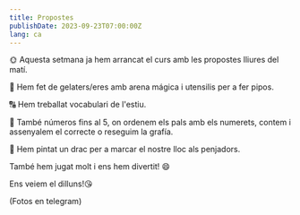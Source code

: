 ```yaml
---
title: Propostes
publishDate: 2023-09-23T07:00:00Z
lang: ca
---
```


🌞 Aquesta setmana ja hem arrancat el curs amb les propostes lliures del matí.

🍦 Hem fet de gelaters/eres amb arena mágica i utensilis per a fer pipos.

🔠 Hem treballat vocabulari de l'estiu.

🔢 També números fins al 5, on ordenem els pals amb els numerets, contem i assenyalem el correcte o reseguim la grafía.

🎨 Hem pintat un drac per a marcar el nostre lloc als penjadors.

També hem jugat molt i ens hem divertit! 😄

Ens veiem el dilluns!😘

(Fotos en telegram)
